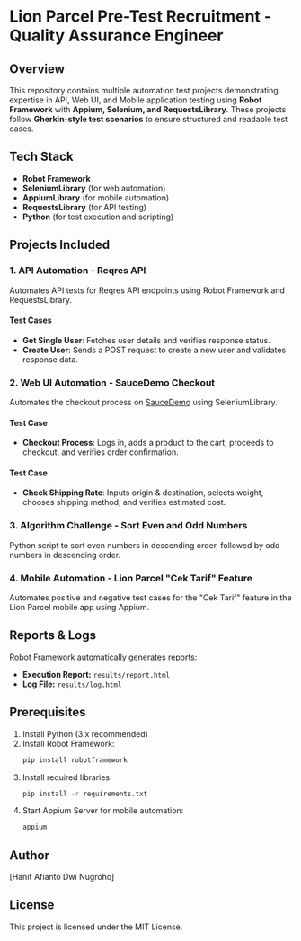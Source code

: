 # Lion Parcel Pre-Test Recruitment - Quality Assurance Engineer

## Overview
This repository contains multiple automation test projects demonstrating expertise in API, Web UI, and Mobile application testing using **Robot Framework** with **Appium, Selenium, and RequestsLibrary**. These projects follow **Gherkin-style test scenarios** to ensure structured and readable test cases.

## Tech Stack
- **Robot Framework**
- **SeleniumLibrary** (for web automation)
- **AppiumLibrary** (for mobile automation)
- **RequestsLibrary** (for API testing)
- **Python** (for test execution and scripting)

## Projects Included
### 1. **API Automation - Reqres API**
Automates API tests for Reqres API endpoints using Robot Framework and RequestsLibrary.

#### Test Cases
- **Get Single User**: Fetches user details and verifies response status.
- **Create User**: Sends a POST request to create a new user and validates response data.

### 2. **Web UI Automation - SauceDemo Checkout**
Automates the checkout process on [SauceDemo](https://www.saucedemo.com/) using SeleniumLibrary.

#### Test Case
- **Checkout Process**: Logs in, adds a product to the cart, proceeds to checkout, and verifies order confirmation.

#### Test Case
- **Check Shipping Rate**: Inputs origin & destination, selects weight, chooses shipping method, and verifies estimated cost.

### 3. **Algorithm Challenge - Sort Even and Odd Numbers**
Python script to sort even numbers in descending order, followed by odd numbers in descending order.

### 4. **Mobile Automation - Lion Parcel "Cek Tarif" Feature**
Automates positive and negative test cases for the "Cek Tarif" feature in the Lion Parcel mobile app using Appium.


## Reports & Logs
Robot Framework automatically generates reports:
- **Execution Report:** `results/report.html`
- **Log File:** `results/log.html`

## Prerequisites
1. Install Python (3.x recommended)
2. Install Robot Framework:
   ```sh
   pip install robotframework
   ```
3. Install required libraries:
   ```sh
   pip install -r requirements.txt
   ```
4. Start Appium Server for mobile automation:
   ```sh
   appium
   ```

## Author
[Hanif Afianto Dwi Nugroho]

## License
This project is licensed under the MIT License.

